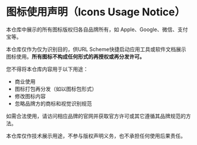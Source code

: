 
# 图标使用声明（Icons Usage Notice）

本仓库中展示的所有图标版权归各自品牌所有，如 Apple、Google、微信、支付宝等。

本仓库仅作为仅为识别目的，供URL Scheme快捷启动应用工具或软件文档展示图标使用。**所有图标不构成任何形式的再授权或再分发许可。**

您不得将本仓库内容用于以下用途：
- 商业使用
- 图标打包再分发（如以图标包形式）
- 修改图标内容
- 忽略品牌方的商标和视觉识别规范

如需合法使用，请访问相应品牌的官网并获取官方许可或其它遵循其品牌规范的方法。

本仓库仅作技术展示用途，不参与版权声明义务，也不承担任何使用后果责任。

